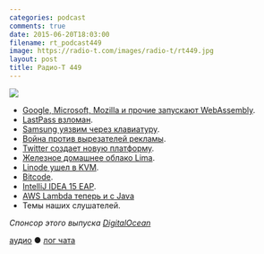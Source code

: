 ```yaml
---
categories: podcast
comments: true
date: 2015-06-20T18:03:00
filename: rt_podcast449
image: https://radio-t.com/images/radio-t/rt449.jpg
layout: post
title: Радио-Т 449
---
```


![](https://radio-t.com/images/radio-t/rt449.jpg)

* [Google, Microsoft, Mozilla и прочие запускают WebAssembly](http://social.techcrunch.com/2015/06/17/google-microsoft-mozilla-and-others-team-up-to-launch-webassembly-a-new-binary-format-fo).
* [LastPass взломан](http://habrahabr.ru/company/defconru/blog/260383/).
* [Samsung уязвим через клавиатуру](http://www.digitaltrends.com/mobile/keyborad-security-flaw-samsung-phones/).
* [Война против вырезателей рекламы](http://www.businessinsider.com/former-google-exec-launches-sourcepoint-with-10-million-series-a-funding-2015-6).
* [Twitter создает новую платформу](http://www.theverge.com/2015/6/18/8805183/twitter-project-lightning-curated-news-platform).
* [Железное домашнее облако Lima](http://prsm.tc/HHRltX).
* [Linode ушел в KVM](http://www.itworld.com/article/2937714/cloud-computing/why-linode-moved-to-kvm.html).
* [Bitcode](http://thenextweb.com/apple/2015/06/17/apples-biggest-developer-news-at-wwdc-that-nobodys-talking-about-bitcode/).
* [IntelliJ IDEA 15 EAP](http://blog.jetbrains.com/idea/2015/06/intellij-idea-15-eap-is-open/).
* [AWS Lambda теперь и с Java](https://aws.amazon.com/blogs/aws/aws-lambda-update-run-java-code-in-response-to-events/)
* Темы наших слушателей.

_Спонсор этого выпуска [DigitalOcean](https://www.digitalocean.com)_

[аудио](http://cdn.radio-t.com/rt_podcast449.mp3) ● [лог чата](http://chat.radio-t.com/logs/radio-t-449.html)
<audio src="http://cdn.radio-t.com/rt_podcast449.mp3" preload="none"></audio>

